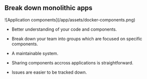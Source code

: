 ## Break down monolithic apps
<section>
  ![Application components](/app/assets/docker-components.png)
</section>
<section>
  <ul>
    <li><p class="fragment fade-up" data-fragment-index="1">Better understanding of your code and components.</p></li>
    <li><p class="fragment fade-up" data-fragment-index="2">Break down your team into groups which are focused on specific components.</p></li>
    <li><p class="fragment fade-up" data-fragment-index="3">A maintainable system.</p></li>
    <li><p class="fragment fade-up" data-fragment-index="4">Sharing components accross applications is straightforward.</p></li>
    <li><p class="fragment fade-up" data-fragment-index="5">Issues are easier to be tracked down.</p></li>
  </ul>
</section>
